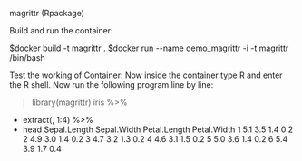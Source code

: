 magrittr (Rpackage)

Build and run the container:

$docker build -t magrittr .
$docker run --name demo_magrittr -i -t magrittr /bin/bash

Test the working of Container:
        Now inside the container type R and enter the  R shell.
	Now run the following program line by line:

> library(magrittr)
> iris %>%
+ extract(, 1:4) %>%
+ head
  Sepal.Length Sepal.Width Petal.Length Petal.Width
1          5.1         3.5          1.4         0.2
2          4.9         3.0          1.4         0.2
3          4.7         3.2          1.3         0.2
4          4.6         3.1          1.5         0.2
5          5.0         3.6          1.4         0.2
6          5.4         3.9          1.7         0.4

